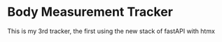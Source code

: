 # Body Measurement Tracker

This is my 3rd tracker, the first using the new stack of fastAPI with htmx